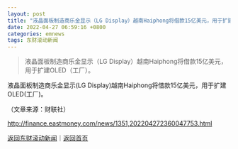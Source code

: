 ```yaml
---
layout: post
title: "液晶面板制造商乐金显示（LG Display）越南Haiphong将借款15亿美元，用于扩建OLED（工厂）。"
date: 2022-04-27 06:59:16 +0800
categories: emnews
tags: 东财滚动新闻
---
```

> 液晶面板制造商乐金显示（LG Display）越南Haiphong将借款15亿美元，用于扩建OLED（工厂）。

<p>液晶面板制造商乐金显示(LG Display)越南Haiphong将借款15亿美元，用于扩建OLED(工厂)。</p><p class="em_media">（文章来源：财联社）</p>

<http://finance.eastmoney.com/news/1351,202204272360047753.html>

[返回东财滚动新闻](//finews.withounder.com/emnews/)｜[返回首页](//finews.withounder.com/)